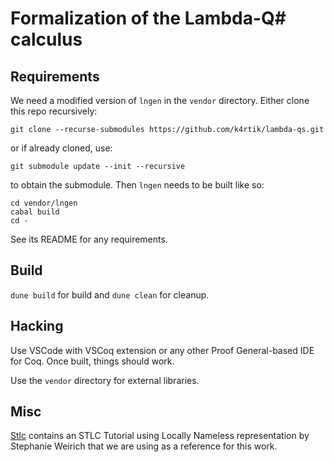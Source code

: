 # Formalization of the Lambda-Q# calculus

## Requirements
We need a modified version of `lngen` in the `vendor` directory. Either clone this repo recursively:

```
git clone --recurse-submodules https://github.com/k4rtik/lambda-qs.git
```
or if already cloned, use:

```
git submodule update --init --recursive
```
to obtain the submodule. Then `lngen` needs to be built like so:

```
cd vendor/lngen
cabal build
cd -
```
See its README for any requirements.

## Build
`dune build` for build and `dune clean` for cleanup.

## Hacking
Use VSCode with VSCoq extension or any other Proof General-based IDE for Coq. Once built, things should work.

Use the `vendor` directory for external libraries.

## Misc
[Stlc](Stlc/README.md) contains an STLC Tutorial using Locally Nameless representation by Stephanie Weirich that we are using as a reference for this work.
